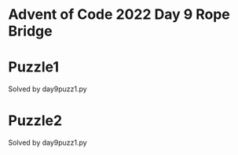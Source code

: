 # Advent of Code 2022 Day 9 Rope Bridge

# Puzzle1
Solved by day9puzz1.py

# Puzzle2
Solved by day9puzz1.py





